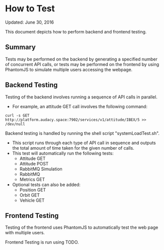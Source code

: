 # How to Test
Updated: June 30, 2016

This document depicts how to perform backend and frontend testing.

## Summary
Tests may be performed on the backend by generating a specified number of concurrent API calls, or tests may be performed on the frontend by using PhantomJS to simulate multiple users accessing the webpage.

## Backend Testing
Testing of the backend involves running a sequence of API calls in parallel.

* For example, an attitude GET call involves the following command:
```
curl -s GET http://platform.audacy.space:7902/services/v1/attitude/IBEX/5 >> /dev/null
```

Backend testing is handled by running the shell script "systemLoadTest.sh".
* This script runs through each type of API call in sequence and outputs the total amount of time taken for the given number of calls.
* This test will automatically run the following tests:
  - Attitude GET
  - Attitude POST
  - RabbitMQ Simulation
  - RabbitMQ
  - Metrics GET
* Optional tests can also be added:
  - Position GET
  - Orbit GET
  - Vehicle GET

## Frontend Testing
Testing of the frontend uses PhantomJS to automatically test the web page with multiple users.

Frontend Testing is run using TODO.

